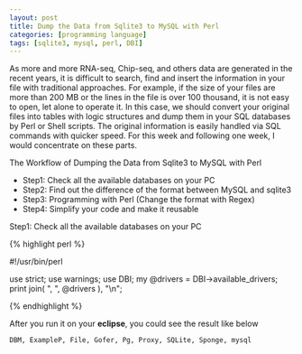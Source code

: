 ```yaml
---
layout: post
title: Dump the Data from Sqlite3 to MySQL with Perl
categories: [programming language]
tags: [sqlite3, mysql, perl, DBI]
---
```


As more and more RNA-seq, Chip-seq, and others data are generated in the recent years, it is
difficult to search, find and insert the information in your file with traditional approaches. For
example, if the size of your files are more than 200 MB or the lines in the file is over 100 thousand,
it is not easy to open, let alone to operate it. In this case, we should convert your original files into
tables with logic structures and dump them in your SQL databases by Perl or Shell scripts. The
original information is easily handled via SQL commands with quicker speed. For this week and
following one week, I would concentrate on these parts.

The Workflow of Dumping the Data from Sqlite3 to MySQL with Perl
- Step1: Check all the available databases on your PC
- Step2: Find out the difference of the format between MySQL and sqlite3
- Step3: Programming with Perl (Change the format with Regex)
- Step4: Simplify your code and make it reusable

Step1: Check all the available databases on your PC

{% highlight perl %}

#!/usr/bin/perl

use strict;
use warnings;
use DBI;
my @drivers = DBI->available_drivers;
print join( ", ", @drivers ), "\n";

{% endhighlight %}

After you run it on your **eclipse**, you could see the result like below

```   
DBM, ExampleP, File, Gofer, Pg, Proxy, SQLite, Sponge, mysql   
```   
  

